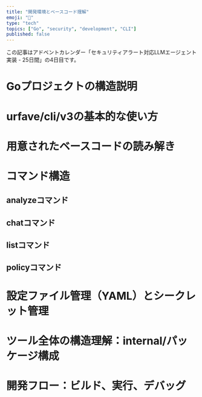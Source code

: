 ```yaml
---
title: "開発環境とベースコード理解"
emoji: "🤖"
type: "tech"
topics: ["Go", "security", "development", "CLI"]
published: false
---
```


この記事はアドベントカレンダー「セキュリティアラート対応LLMエージェント実装 - 25日間」の4日目です。

# Goプロジェクトの構造説明

# urfave/cli/v3の基本的な使い方

# 用意されたベースコードの読み解き

# コマンド構造

## analyzeコマンド

## chatコマンド

## listコマンド

## policyコマンド

# 設定ファイル管理（YAML）とシークレット管理

# ツール全体の構造理解：internal/パッケージ構成

# 開発フロー：ビルド、実行、デバッグ
